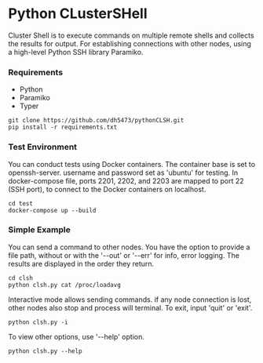 # Python CLusterSHell
Cluster Shell is to execute commands on multiple remote shells and collects the results for output. For establishing connections with other nodes, using a high-level Python SSH library Paramiko.

### Requirements
- Python
- Paramiko
- Typer

```
git clone https://github.com/dh5473/pythonCLSH.git
pip install -r requirements.txt
```

### Test Environment
You can conduct tests using Docker containers. The container base is set to openssh-server. username and password set as 'ubuntu' for testing. In docker-compose file, ports 2201, 2202, and 2203 are mapped to port 22 (SSH port), to connect to the Docker containers on localhost.
```
cd test
docker-compose up --build
```

### Simple Example
You can send a command to other nodes. You have the option to provide a file path, without or with the '--out' or '--err' for info, error logging. The results are displayed in the order they return.
```
cd clsh
python clsh.py cat /proc/loadavg
```

Interactive mode allows sending commands. if any node connection is lost, other nodes also stop and process will terminal. To exit, input 'quit' or 'exit'.
```
python clsh.py -i
```

To view other options, use '--help' option.
```
python clsh.py --help
```